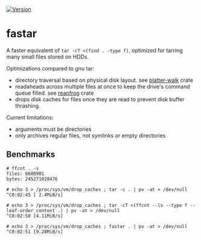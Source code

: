 [![Version](https://img.shields.io/crates/v/fastar.svg)](https://crates.io/crates/fastar)

# fastar

A faster equivalent of  `tar -cT <(find . -type f)`, optimized for tarring many small files stored on HDDs.
  
Optimizations compared to gnu tar:

* directory traversal based on physical disk layout. see [platter-walk](https://github.com/the8472/platter-walk) crate 
* readaheads across multiple files at once to keep the drive's command queue filled. see [reapfrog](https://github.com/the8472/reapfrog) crate
* drops disk caches for files once they are read to prevent disk buffer thrashing.


Current limitations:

* arguments must be directories
* only archives regular files, not symlinks or empty directories

## Benchmarks

```
# ffcnt . -s
files: 6680901
bytes: 245271028476

# echo 3 > /proc/sys/vm/drop_caches ; tar -c . | pv -at > /dev/null
^C0:02:45 [ 2.4MiB/s]

# echo 3 > /proc/sys/vm/drop_caches ; tar -cT <(ffcnt --ls --type f --leaf-order content .) | pv -at > /dev/null
^C0:02:50 [4.11MiB/s]

# echo 3 > /proc/sys/vm/drop_caches ; fastar . | pv -at > /dev/null
^C0:02:51 [9.28MiB/s]
```